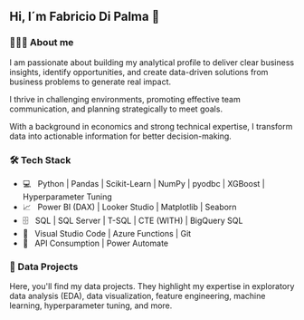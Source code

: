 ## Hi, I´m Fabricio Di Palma 👋


<h3> 👨🏻‍💻 About me </h3>

I am passionate about building my analytical profile to deliver clear business insights, identify opportunities, and create data-driven solutions from business problems to generate real impact.

I thrive in challenging environments, promoting effective team communication, and planning strategically to meet goals.

With a background in economics and strong technical expertise, I transform data into actionable information for better decision-making.


<h3>🛠 Tech Stack</h3>

- 💻 &nbsp; Python | Pandas | Scikit-Learn | NumPy | pyodbc | XGBoost | Hyperparameter Tuning  
- 📈 &nbsp; Power BI (DAX) | Looker Studio | Matplotlib | Seaborn 
- 🗄️ &nbsp; SQL | SQL Server | T-SQL | CTE (WITH) | BigQuery SQL
- 🔧 &nbsp; Visual Studio Code | Azure Functions | Git
- 🔗 &nbsp; API Consumption | Power Automate


<h3>📂 Data Projects</h3>

Here, you'll find my data projects. They highlight my expertise in exploratory data analysis (EDA), data visualization, feature engineering, machine learning, hyperparameter tuning, and more.
